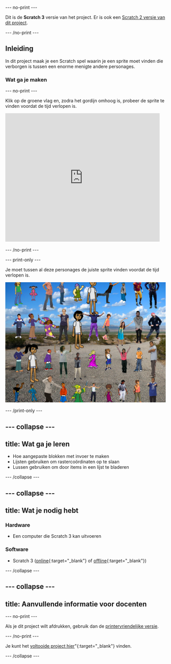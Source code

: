 \--- no-print \---

Dit is de **Scratch 3** versie van het project. Er is ook een [Scratch 2 versie van dit project](https://projects.raspberrypi.org/en/projects/lineup-scratch2).

\--- /no-print \---

## Inleiding

In dit project maak je een Scratch spel waarin je een sprite moet vinden die verborgen is tussen een enorme menigte andere personages.

### Wat ga je maken

\--- no-print \---

Klik op de groene vlag en, zodra het gordijn omhoog is, probeer de sprite te vinden voordat de tijd verlopen is.

<div class="scratch-preview">
  <iframe allowtransparency="true" width="485" height="402" src="https://scratch.mit.edu/projects/embed/259020474/?autostart=false" frameborder="0" scrolling="no"></iframe>
</div>

\--- /no-print \---

\--- print-only \---

Je moet tussen al deze personages de juiste sprite vinden voordat de tijd verlopen is.

![etalage](images/showcase.png)

\--- /print-only \---

## \--- collapse \---

## title: Wat ga je leren

+ Hoe aangepaste blokken met invoer te maken
+ Lijsten gebruiken om rastercoördinaten op te slaan
+ Lussen gebruiken om door items in een lijst te bladeren

\--- /collapse \---

## \--- collapse \---

## title: Wat je nodig hebt

### Hardware

+ Een computer die Scratch 3 kan uitvoeren

### Software

+ Scratch 3 ([online](http://rpf.io/scratchon){:target="_blank"} of [offline](http://rpf.io/scratchoff){:target="_blank"})

\--- /collapse \---

## \--- collapse \---

## title: Aanvullende informatie voor docenten

\--- no-print \---

Als je dit project wilt afdrukken, gebruik dan de [printervriendelijke versie](https://projects.raspberrypi.org/en/projects/lineup/print).

\--- /no-print \---

Je kunt het [voltooide project hier](http://rpf.io/p/en/lineup-get)"{:target="_blank"} vinden.

\--- /collapse \---